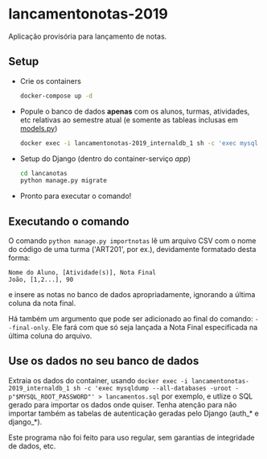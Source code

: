 # lancamentonotas-2019
Aplicação provisória para lançamento de notas. 

## Setup
- Crie os containers
    ```bash
    docker-compose up -d
    ```
- Popule o banco de dados **apenas** com os alunos, turmas, atividades, etc relativas ao semestre atual (e somente as tableas inclusas em [models.py](./lancanotas/mainapp/models.py))
    ```bash
    docker exec -i lancamentonotas-2019_internaldb_1 sh -c 'exec mysql -uroot -p"$MYSQL_ROOT_PASSWORD"' < database.sql
    ```
- Setup do Django (dentro do container-serviço *app*)
    ```bash
    cd lancanotas
    python manage.py migrate
    ```
- Pronto para executar o comando!

## Executando o comando

O comando ```python manage.py importnotas``` lê um arquivo CSV com o nome do código de uma turma ('ART201', por ex.), devidamente formatado desta forma:
```csv
Nome do Aluno, [Atividade(s)], Nota Final
João, [1,2...], 90
```
e insere as notas no banco de dados apropriadamente, ignorando a última coluna da nota final.


Há também um argumento que pode ser adicionado ao final do comando: ```--final-only```. Ele fará com que só seja lançada a Nota Final especificada na última coluna do arquivo.

## Use os dados no seu banco de dados
Extraia os dados do container, usando ```docker exec -i lancamentonotas-2019_internaldb_1 sh -c 'exec mysqldump --all-databases -uroot -p"$MYSQL_ROOT_PASSWORD"' > lancamentos.sql``` por exemplo, e utlize o SQL gerado para importar os dados onde quiser. Tenha atenção para não importar também as tabelas de autenticação geradas pelo Django (auth_* e django_*).


Este programa não foi feito para uso regular, sem garantias de integridade de dados, etc.
